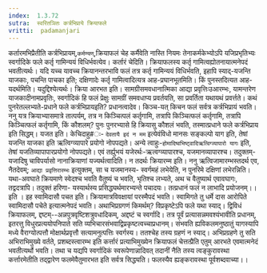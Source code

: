 ```yaml
---
index:  1.3.72
sutra:  स्वरितञितः कर्त्रभिप्राये क्रियाफले
vritti:  padamanjari
---
```


कर्तारमभिप्रैतीति कर्त्रभिप्रायम्,`कर्मण्यण्`,क्रियाफलं चेह कर्मैवेति नास्ति नियमः तेनाकर्मकेभ्योऽपि यजिप्रभृतिभ्यः स्वर्गादिके फले कर्तृ गामिन्ययं विधिर्भवत्येव। कर्तारं चेदिति। क्रियाफलस्य कर्तृ गामित्वह्योतनायात्मनेपदं भवतीत्यर्थः। यदि यच्च यावच्च क्रियानन्तरभावि फलं तत्र कर्तृ गामिन्ययं विधिर्भवति, इहापि स्याद्-यजन्ति याजकाः, पचन्ति पाचका इति; दक्षिणादेः कर्तृ गामित्वादित्यत्र आह-प्रघानभूतमिति। किं पुनस्तदित्यत आह-यदर्थमिति। यदुद्दिश्येत्यर्थः। क्रिया आरभत इति। सामग्रीसमवधानात्मिका आद्या प्रवृत्तिःउआरम्भः, यामन्तरेण याजकादीनामप्रवृतिः, स्वर्गादिकं हि फलं प्रेक्षुः सामग्रीं समवधाप्य प्रवर्तयति, सा प्रवर्तिता यथायथं प्रवर्त्तते। कथं पुनरेतल्लभ्यते-प्रधाने फले कर्त्रभिप्रायइति? प्रधानत्वादेव। किञ्च-यत् किचन फलं सर्वत्र कर्त्रभिप्रायं भवति। ननु यत्र क्रियाभ्यासमात्रे तात्पर्यम्, तत्र न किञ्चित्पलं कर्तृगामि, तत्रापि किञ्चित्फलं कर्तृगामि, तत्रापि किञ्चित्फलं कर्तृगामि, किं कौशलम्? पुनः पुनरभ्यासे हि क्रियासु कौशलं भवति, तस्मात्प्रधाने फले कर्त्रभिप्राय इति सिद्धम्। यजत इति। केचिदाहु#ः- `देवतायै इदं न मम` इत्येवंविधो मानसः सङ्कल्पो याग इति, तेषां यजन्ति याजका इति ऋत्विग्व्यापारे प्रयोगो नोपपद्यते। अन्ये त्वाहुः-`होमादिष्वभिष्ट्वादिऋत्विग्व्यापारो यागः` इति, तेषां यजतिव्यापापारप्रयोगो नोपपद्यते। एवं तर्ह्युभयं यजेरर्थः-ऋत्वग्व्यापारश्च, यजमानव्यापारश्च। तदुक्तम्-यजादिषु चाविपर्यासो नानाक्रियाणां यज्यर्थत्वादिति।
न तदर्थः क्रियारम्म इति। ननु ऋत्विजामारम्भस्तदर्थ एव, नैतदेवम्; `आद्या प्रवृत्तिरारम्भः` इत्युक्तम्, सा च यजमानस्य- स्वर्गमहं लभेयेति, न पुनरिमे दक्षिणां लभेरन्निति। यथा-अवघाते क्रियमाणे स्वेदश्च भवति वैतुष्यं च भवति, भृतिश्च लभ्यते, अथ च वैतुष्यार्थ एवावघागः, तद्वदत्रापि। तदुक्तं हरिणा-
यस्यार्थस्य प्रसिद्ध्यर्थमारभ्यन्ते पचादयः।
तत्प्रधानं फलं न लाभादि प्रयोजनम्।। इति ।
इह स्वामिदासौ पचत इति। क्रियामात्रविवक्षायां परस्मैपदं भवति। स्वामिगते तु धर्मे दास आरोपिते स्वामिदासौ पचेते इत्यात्मनेपदं भवति।
अथाभिप्रग्रगणं किमर्थम्? विप्रकृष्टेऽपि फले यथा स्याद्। द्विविधं क्रियाफलम्, द्दष्टम्--अन्नपुत्रवृष्टिशत्रुवधादिकम्, अद्दष्टं च स्वर्गादि। तत्र पूर्वं प्रत्यासन्नमवश्यंभावीति प्रधानम्, इतरत्तु विधुरप्रत्ययोपनिपाते सति व्यभिचारसंभवाद्विप्रकृष्टत्वच्चाप्रधानम्। संभवति ह्यविकलमनुष्ठातुं यागस्यापि मध्ये वैराग्योत्पत्तौ मोक्षार्थप्रवृत्तौ सत्यामनुत्पत्तिः स्वर्गस्य। ततश्चेह तस्य ग्रहणं न स्याद्। अभिप्रग्रहणे तु सति अभिराभिमुख्ये वर्तते, प्रशब्दस्त्वारम्भ इति कर्त्तारं प्रत्याभिमुख्येन क्रियाफलं चेत्तत्प्रैति एतुम् आरभते एवमात्मनेदं भवतीत्यर्थो भवति। तथा च यद्यपि स्वर्गादिकं स्वरूपेणान्नादिवत् तदानीं नैति तस्य त्वङ्कुरावस्था कर्त्तारमेतीति तद्द्वारेण फलमेवैतुमारभत इति सर्वत्र सिद्ध्यति। फलस्यैव ह्यङ्करावस्था पूर्वशब्दवाच्या।।
